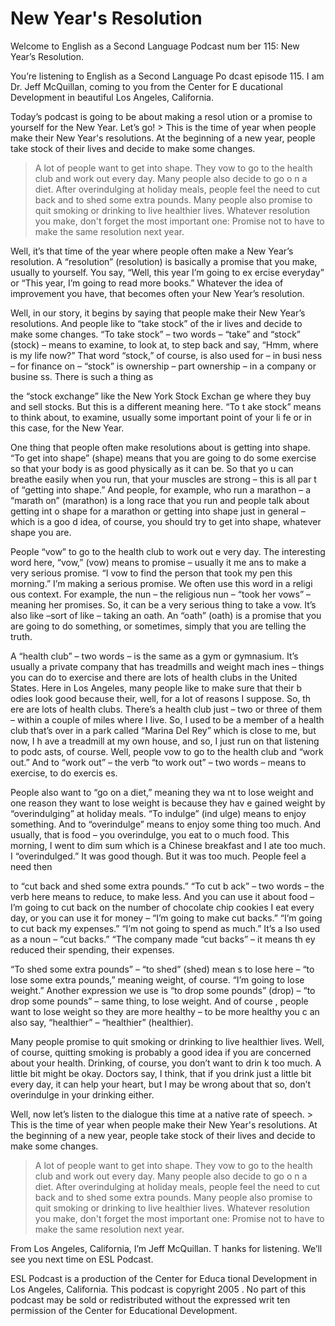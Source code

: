 # New Year's Resolution

Welcome to English as a Second Language Podcast num ber 115: New Year’s Resolution. 

You’re listening to English as a Second Language Po dcast episode 115. I am Dr. Jeff McQuillan, coming to you from the Center for E ducational Development in beautiful Los Angeles, California. 

Today’s podcast is going to be about making a resol ution or a promise to yourself for the New Year. Let’s go! > This is the time of year when people make their New  Year's resolutions. At the beginning of a new year, people take stock of their  lives and decide to make some changes.  
> A lot of people want to get into shape. They vow to  go to the health club and work out every day. Many people also decide to go o n a diet. After overindulging at holiday meals, people feel the need to cut back and to shed some extra pounds. Many people also promise to quit smoking or  drinking to live healthier lives. 
> Whatever resolution you make, don't forget the most  important one: Promise not to have to make the same resolution next year.

Well, it’s that time of the year where people often  make a New Year’s resolution. A “resolution” (resolution) is basically a promise that you make, usually to yourself. You say, “Well, this year I’m going to ex ercise everyday” or “This year, I’m going to read more books.” Whatever the idea of  improvement you have, that becomes often your New Year’s resolution.  

Well, in our story, it begins by saying that people  make their New Year’s resolutions. And people like to “take stock” of the ir lives and decide to make some changes. “To take stock” – two words – “take” and “stock” (stock) – means to examine, to look at, to step back and say, “Hmm,  where is my life now?” That word “stock,” of course, is also used for – in busi ness – for finance on – “stock” is ownership – part ownership – in a company or busine ss. There is such a thing as  

the “stock exchange” like the New York Stock Exchan ge where they buy and sell stocks. But this is a different meaning here. “To t ake stock” means to think about, to examine, usually some important point of your li fe or in this case, for the New Year.  

One thing that people often make resolutions about is getting into shape. “To get into shape” (shape) means that you are going to do some exercise so that your body is as good physically as it can be. So that yo u can breathe easily when you run, that your muscles are strong – this is all par t of “getting into shape.” And people, for example, who run a marathon – a “marath on” (marathon) is a long race that you run and people talk about getting int o shape for a marathon or getting into shape just in general – which is a goo d idea, of course, you should try to get into shape, whatever shape you are.  

People “vow” to go to the health club to work out e very day. The interesting word here, “vow,” (vow) means to promise – usually it me ans to make a very serious promise. “I vow to find the person that took my pen  this morning.” I’m making a serious promise. We often use this word in a religi ous context. For example, the nun – the religious nun – “took her vows” – meaning  her promises. So, it can be a very serious thing to take a vow. It’s also like –sort of like – taking an oath. An “oath” (oath) is a promise that you are going to do  something, or sometimes, simply that you are telling the truth. 

A “health club” – two words – is the same as a gym or gymnasium. It’s usually a private company that has treadmills and weight mach ines – things you can do to exercise and there are lots of health clubs in the United States. Here in Los Angeles, many people like to make sure that their b odies look good because their, well, for a lot of reasons I suppose. So, th ere are lots of health clubs. There’s a health club just – two or three of them –  within a couple of miles where I live. So, I used to be a member of a health club that’s over in a park called “Marina Del Rey” which is close to me, but now, I h ave a treadmill at my own house, and so, I just run on that listening to podc asts, of course. Well, people vow to go to the health club and “work out.” And to  “work out” – the verb “to work out” – two words – means to exercise, to do exercis es.  

People also want to “go on a diet,” meaning they wa nt to lose weight and one reason they want to lose weight is because they hav e gained weight by “overindulging” at holiday meals. “To indulge” (ind ulge) means to enjoy something. And to “overindulge” means to enjoy some thing too much. And usually, that is food – you overindulge, you eat to o much food. This morning, I went to dim sum which is a Chinese breakfast and I ate too much. I “overindulged.” It was good though. But it was too much. People feel a need then  

to “cut back and shed some extra pounds.” “To cut b ack” – two words – the verb here means to reduce, to make less. And you can use  it about food – I’m going to cut back on the number of chocolate chip cookies I eat every day, or you can use it for money – “I’m going to make cut backs.” “I’m going to cut back my expenses.” “I’m not going to spend as much.” It’s a lso used as a noun – “cut backs.” “The company made “cut backs” – it means th ey reduced their spending, their expenses.  

“To shed some extra pounds” – “to shed” (shed) mean s to lose here – “to lose some extra pounds,” meaning weight, of course. “I’m  going to lose weight.” Another expression we use is “to drop some pounds” (drop) – “to drop some pounds” – same thing, to lose weight. And of course , people want to lose weight so they are more healthy – to be more healthy you c an also say, “healthier” – “healthier” (healthier).  

Many people promise to quit smoking or drinking to live healthier lives. Well, of course, quitting smoking is probably a good idea if  you are concerned about your health. Drinking, of course, you don’t want to drin k too much. A little bit might be okay. Doctors say, I think, that if you drink just a little bit every day, it can help your heart, but I may be wrong about that so, don’t  overindulge in your drinking either. 

Well, now let’s listen to the dialogue this time at  a native rate of speech. > This is the time of year when people make their New  Year's resolutions. At the beginning of a new year, people take stock of their  lives and decide to make some changes.  
> A lot of people want to get into shape. They vow to  go to the health club and work out every day. Many people also decide to go o n a diet. After overindulging at holiday meals, people feel the need to cut back and to shed some extra pounds. Many people also promise to quit smoking or  drinking to live healthier lives. 
> Whatever resolution you make, don't forget the most  important one: Promise not to have to make the same resolution next year.

From Los Angeles, California, I’m Jeff McQuillan. T hanks for listening. We’ll see you next time on ESL Podcast. 

ESL Podcast is a production of the Center for Educa tional Development in Los Angeles, California. This podcast is copyright 2005 . No part of this podcast may be sold or redistributed without the expressed writ ten permission of the Center for Educational Development.

